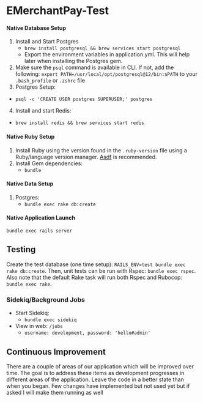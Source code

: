 # EMerchantPay-Test

#### Native Database Setup

1. Install and Start Postgres
   * `brew install postgresql && brew services start postgresql`
   * Export the environment variables in application.yml. This will help later when installing the Postgres gem.
2. Make sure the `psql` command is available in CLI. If not, add the following: `export PATH=/usr/local/opt/postgresql@12/bin:$PATH` to your `.bash_profile` or `.zshrc` file
3. Postgres Setup:
  * `psql -c 'CREATE USER postgres SUPERUSER;' postgres`
4. Install and start Redis:
  * `brew install redis && brew services start redis`

#### Native Ruby Setup

1. Install Ruby using the version found in the `.ruby-version` file using a Ruby/language version manager. [Asdf](https://asdf-vm.com/) is recommended.
2. Install Gem dependencies:
   * `bundle`

#### Native Data Setup

1. Postgres:
    * `bundle exec rake db:create`

#### Native Application Launch

`bundle exec rails server`

## Testing

Create the test database (one time setup): `RAILS_ENV=test bundle exec rake db:create`. Then, unit tests can be run with Rspec: `bundle exec rspec`. Also note that the default Rake task will run both Rspec and Rubocop: `bundle exec rake`.

### Sidekiq/Background Jobs

* Start Sidekiq:
  * `bundle exec sidekiq`
* View in web: `/jobs`
  * `username: development, password: 'hello#admin'`

## Continuous Improvement

There are a couple of areas of our application which will be improved over time. The goal is to address these items as development progresses in different areas of the application. Leave the code in a better state than when you began. Few changes have implemented but not used yet
but if asked I will make them running as well
